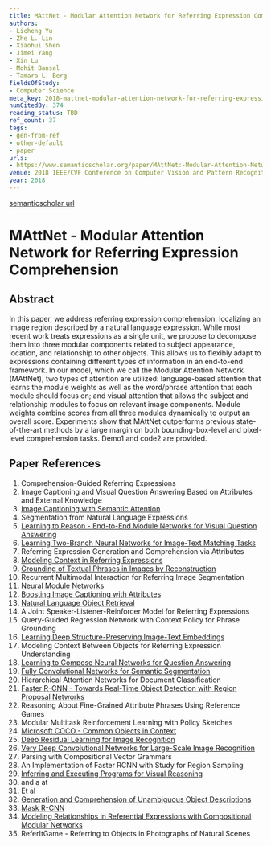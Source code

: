 ```yaml
---
title: MAttNet - Modular Attention Network for Referring Expression Comprehension
authors:
- Licheng Yu
- Zhe L. Lin
- Xiaohui Shen
- Jimei Yang
- Xin Lu
- Mohit Bansal
- Tamara L. Berg
fieldsOfStudy:
- Computer Science
meta_key: 2018-mattnet-modular-attention-network-for-referring-expression-comprehension
numCitedBy: 374
reading_status: TBD
ref_count: 37
tags:
- gen-from-ref
- other-default
- paper
urls:
- https://www.semanticscholar.org/paper/MAttNet:-Modular-Attention-Network-for-Referring-Yu-Lin/fdce9cbe5c726201575b3c8a8c1af0752f1af53f?sort=total-citations
venue: 2018 IEEE/CVF Conference on Computer Vision and Pattern Recognition
year: 2018
---
```


[semanticscholar url](https://www.semanticscholar.org/paper/MAttNet:-Modular-Attention-Network-for-Referring-Yu-Lin/fdce9cbe5c726201575b3c8a8c1af0752f1af53f?sort=total-citations)

# MAttNet - Modular Attention Network for Referring Expression Comprehension

## Abstract

In this paper, we address referring expression comprehension: localizing an image region described by a natural language expression. While most recent work treats expressions as a single unit, we propose to decompose them into three modular components related to subject appearance, location, and relationship to other objects. This allows us to flexibly adapt to expressions containing different types of information in an end-to-end framework. In our model, which we call the Modular Attention Network (MAttNet), two types of attention are utilized: language-based attention that learns the module weights as well as the word/phrase attention that each module should focus on; and visual attention that allows the subject and relationship modules to focus on relevant image components. Module weights combine scores from all three modules dynamically to output an overall score. Experiments show that MAttNet outperforms previous state-of-the-art methods by a large margin on both bounding-box-level and pixel-level comprehension tasks. Demo1 and code2 are provided.

## Paper References

1. Comprehension-Guided Referring Expressions
2. Image Captioning and Visual Question Answering Based on Attributes and External Knowledge
3. [Image Captioning with Semantic Attention](2016-image-captioning-with-semantic-attention)
4. Segmentation from Natural Language Expressions
5. [Learning to Reason - End-to-End Module Networks for Visual Question Answering](2017-learning-to-reason-end-to-end-module-networks-for-visual-question-answering)
6. [Learning Two-Branch Neural Networks for Image-Text Matching Tasks](2019-learning-two-branch-neural-networks-for-image-text-matching-tasks)
7. Referring Expression Generation and Comprehension via Attributes
8. [Modeling Context in Referring Expressions](2016-modeling-context-in-referring-expressions)
9. [Grounding of Textual Phrases in Images by Reconstruction](2016-grounding-of-textual-phrases-in-images-by-reconstruction)
10. Recurrent Multimodal Interaction for Referring Image Segmentation
11. [Neural Module Networks](2016-neural-module-networks)
12. [Boosting Image Captioning with Attributes](2017-boosting-image-captioning-with-attributes)
13. [Natural Language Object Retrieval](2016-natural-language-object-retrieval)
14. A Joint Speaker-Listener-Reinforcer Model for Referring Expressions
15. Query-Guided Regression Network with Context Policy for Phrase Grounding
16. [Learning Deep Structure-Preserving Image-Text Embeddings](2016-learning-deep-structure-preserving-image-text-embeddings)
17. Modeling Context Between Objects for Referring Expression Understanding
18. [Learning to Compose Neural Networks for Question Answering](2016-learning-to-compose-neural-networks-for-question-answering)
19. [Fully Convolutional Networks for Semantic Segmentation](2017-fully-convolutional-networks-for-semantic-segmentation)
20. Hierarchical Attention Networks for Document Classification
21. [Faster R-CNN - Towards Real-Time Object Detection with Region Proposal Networks](2015-faster-r-cnn.md)
22. Reasoning About Fine-Grained Attribute Phrases Using Reference Games
23. Modular Multitask Reinforcement Learning with Policy Sketches
24. [Microsoft COCO - Common Objects in Context](2014-microsoft-coco-common-objects-in-context)
25. [Deep Residual Learning for Image Recognition](2015-resnet.md)
26. [Very Deep Convolutional Networks for Large-Scale Image Recognition](2014-vggnet.md)
27. Parsing with Compositional Vector Grammars
28. An Implementation of Faster RCNN with Study for Region Sampling
29. [Inferring and Executing Programs for Visual Reasoning](2017-inferring-and-executing-programs-for-visual-reasoning)
30. and a at
31. Et al
32. [Generation and Comprehension of Unambiguous Object Descriptions](2016-generation-and-comprehension-of-unambiguous-object-descriptions)
33. [Mask R-CNN](2017-mask-r-cnn.md)
34. [Modeling Relationships in Referential Expressions with Compositional Modular Networks](2017-modeling-relationships-in-referential-expressions-with-compositional-modular-networks)
35. ReferItGame - Referring to Objects in Photographs of Natural Scenes
